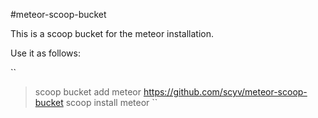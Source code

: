 #meteor-scoop-bucket

This is a scoop bucket for the meteor installation.

Use it as follows:

``
> scoop bucket add meteor https://github.com/scyv/meteor-scoop-bucket
> scoop install meteor
``

